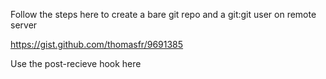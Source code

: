 Follow the steps here to create a bare git repo and a git:git user on remote server

https://gist.github.com/thomasfr/9691385

Use the post-recieve hook here
